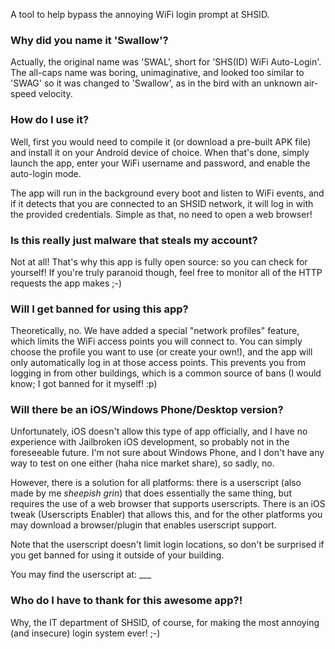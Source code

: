 A tool to help bypass the annoying WiFi login prompt at SHSID.

### Why did you name it 'Swallow'? ###

Actually, the original name was 'SWAL', short for 'SHS(ID) WiFi Auto-Login'.
The all-caps name was boring, unimaginative, and looked too similar to 'SWAG'
so it was changed to 'Swallow', as in the bird with an unknown air-speed velocity.

### How do I use it? ###

Well, first you would need to compile it (or download a pre-built APK file)
and install it on your Android device of choice. When that's done, simply
launch the app, enter your WiFi username and password, and enable the
auto-login mode.

The app will run in the background every boot and listen to WiFi events, and
if it detects that you are connected to an SHSID network, it will log in
with the provided credentials. Simple as that, no need to open a web browser!

### Is this really just malware that steals my account? ###

Not at all! That's why this app is fully open source: so you can check for
yourself! If you're truly paranoid though, feel free to monitor all of the
HTTP requests the app makes ;-)

### Will I get banned for using this app? ###

Theoretically, no. We have added a special "network profiles" feature, which
limits the WiFi access points you will connect to. You can simply choose
the profile you want to use (or create your own!), and the app will only
automatically log in at those access points. This prevents you from logging
in from other buildings, which is a common source of bans (I would know;
I got banned for it myself! :p)

### Will there be an iOS/Windows Phone/Desktop version? ###

Unfortunately, iOS doesn't allow this type of app officially, and I have no
experience with Jailbroken iOS development, so probably not in the foreseeable
future. I'm not sure about Windows Phone, and I don't have any way to test on
one either (haha nice market share), so sadly, no.

However, there is a solution for all platforms: there is a userscript (also
made by me *sheepish grin*) that does essentially the same thing, but requires
the use of a web browser that supports userscripts. There is an iOS tweak
(Userscripts Enabler) that allows this, and for the other platforms you may
download a browser/plugin that enables userscript support.

Note that the userscript doesn't limit login locations, so don't be surprised
if you get banned for using it outside of your building.

You may find the userscript at: ___

### Who do I have to thank for this awesome app?! ###

Why, the IT department of SHSID, of course, for making the most annoying
(and insecure) login system ever! ;-)